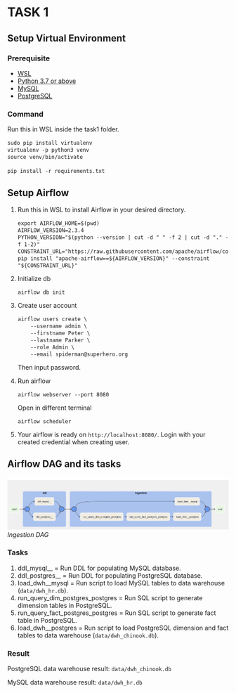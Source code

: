 # TASK 1

## Setup Virtual Environment
### Prerequisite
- [WSL](https://learn.microsoft.com/en-us/windows/wsl/install)
- [Python 3.7 or above](https://www.python.org/downloads/)
- [MySQL](https://dev.mysql.com/downloads/installer/)
- [PostgreSQL](https://www.postgresql.org/download/windows/)
### Command
Run this in WSL inside the task1 folder.

```
sudo pip install virtualenv
virtualenv -p python3 venv
source venv/bin/activate

pip install -r requirements.txt
```

## Setup Airflow
1. Run this in WSL to install Airflow in your desired directory.
    ```
    export AIRFLOW_HOME=$(pwd)
    AIRFLOW_VERSION=2.3.4
    PYTHON_VERSION="$(python --version | cut -d " " -f 2 | cut -d "." -f 1-2)"
    CONSTRAINT_URL="https://raw.githubusercontent.com/apache/airflow/constraints-${AIRFLOW_VERSION}/constraints-${PYTHON_VERSION}.txt"
    pip install "apache-airflow==${AIRFLOW_VERSION}" --constraint "${CONSTRAINT_URL}"
    ```
2. Initialize db
    ``` 
    airflow db init
    ```
3. Create user account
    ```
    airflow users create \
        --username admin \
        --firstname Peter \
        --lastname Parker \
        --role Admin \
        --email spiderman@superhero.org
    ```
    Then input password.

4. Run airflow
    ```
    airflow webserver --port 8080
    ```
    Open in different terminal
    ```
    airflow scheduler
    ```
5. Your airflow is ready on `http://localhost:8080/`. Login with your created credential when creating user.

## Airflow DAG and its tasks
![dag](images/dag_task1.png)
*Ingestion DAG*

### Tasks
1. ddl_mysql__ = Run DDL for populating MySQL database.
2. ddl_postgres__ = Run DDL for populating PostgreSQL database.
3. load_dwh__mysql = Run script to load MySQL tables to data warehouse (`data/dwh_hr.db`).
4. run_query_dim_postgres_postgres = Run SQL script to generate dimension tables in PostgreSQL.
5. run_query_fact_postgres_postgres = Run SQL script to generate fact table in PostgreSQL.
6. load_dwh__postgres = Run script to load PostgreSQL dimension and fact tables to data warehouse (`data/dwh_chinook.db`).

### Result
PostgreSQL data warehouse result: `data/dwh_chinook.db`

MySQL data warehouse result: `data/dwh_hr.db`